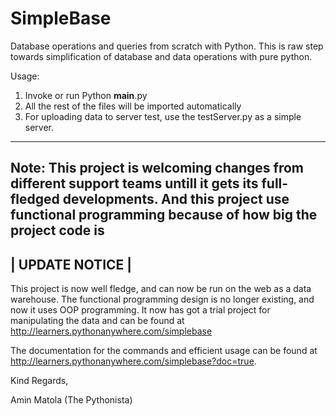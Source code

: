 # SimpleBase
Database operations and queries from scratch with Python.
This is raw step towards simplification of database and data operations with pure python.

Usage:

1. Invoke or run Python __main__.py
2. All the rest of the files will be imported automatically
3. For uploading data to server test, use the testServer.py as a simple server.

--------------------------------------------------------------------------------
Note: This project is welcoming changes from different support teams untill it gets its full-fledged developments.
And this project use functional programming because of how big the project code is
-----------------------------------------------------------------------------------
|                                UPDATE NOTICE                                      |
-----------------------------------------------------------------------------------
This project is now well fledge, and can now be run on the web as a data warehouse.
The functional programming design is no longer existing, and now it uses OOP programming.
It now has got a trial project for manipulating the data and can be found at http://learners.pythonanywhere.com/simplebase

The documentation for the commands and efficient usage can be found at http://learners.pythonanywhere.com/simplebase?doc=true.

Kind Regards,

Amin Matola
(The Pythonista)
